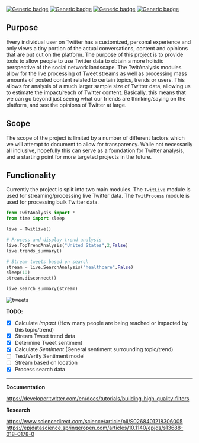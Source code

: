 [![Generic badge](https://img.shields.io/badge/Licence-MIT-blue.svg)](https://shields.io/)
[![Generic badge](https://img.shields.io/badge/Maintained-yes-green.svg)](https://shields.io/)
[![Generic badge](https://img.shields.io/badge/Python-3.10.6-yellow.svg)](https://shields.io/)
[![Generic badge](https://img.shields.io/badge/TwitAnalysis-1.0.19-red.svg)](https://pypi.org/project/TwitAnalysis/)

## Purpose
Every individual user on Twitter has a customized, personal experience and only views a tiny portion of the actual conversations, content and opinions that are put out on the platform. The purpose of this project is to provide tools to allow people to use Twitter data to obtain a more holistic perspective of the social network landscape. The TwitAnalysis modules allow for the live processing of Tweet streams as well as processing mass amounts of posted content related to certain topics, trends or users. This allows for analysis of a much larger sample size of Twitter data, allowing us to estimate the impact/reach of Twitter content. Basically, this means that we can go beyond just seeing what our friends are thinking/saying on the platform, and see the opinions of Twitter at large.

## Scope
The scope of the project is limited by a number of different factors which we will attempt to document to allow for transparency. While not necessarily all inclusive, hopefully this can serve as a foundation for Twitter analysis, and a starting point for more targeted projects in the future.

## Functionality
Currently the project is split into two main modules. The `TwitLive` module is used for streaming/processing live Twitter data. The `TwitProcess` module is used for processing bulk Twitter data.


```python
from TwitAnalysis import *
from time import sleep

live = TwitLive()

# Process and display trend analysis
live.TopTrendAnalysis("United States",2,False)
live.trends_summary()

# Stream tweets based on search
stream = live.SearchAnalysis("healthcare",False)
sleep(10)
stream.disconnect()

live.search_summary(stream)

```

![tweets](https://user-images.githubusercontent.com/38412172/210646662-c83fcbfc-68e6-422e-a47e-a81fa1227d3a.png)


**TODO**:
  - [x] Calculate *Impact* (How many people are being reached or impacted by this topic/trend)
  - [x] Stream Tweet trend data
  - [x] Determine Tweet sentiment
  - [x] Calculate *Sentiment* (General sentiment surrounding topic/trend)
  - [ ] Test/Verify Sentiment model
  - [ ] Stream based on location
  - [x] Process search data

-----

**Documentation**

https://developer.twitter.com/en/docs/tutorials/building-high-quality-filters

**Research**

https://www.sciencedirect.com/science/article/pii/S0268401218306005
https://epjdatascience.springeropen.com/articles/10.1140/epjds/s13688-018-0178-0
